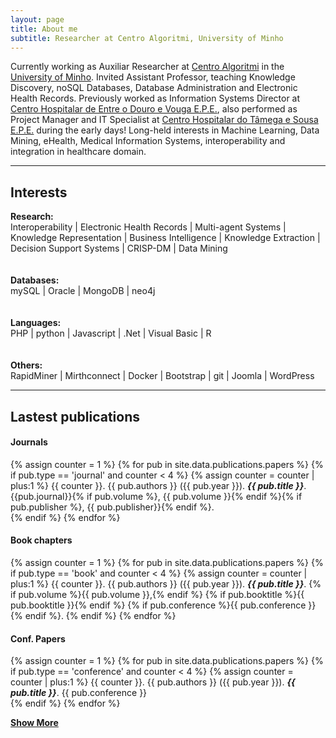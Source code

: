```yaml
---
layout: page
title: About me
subtitle: Researcher at Centro Algoritmi, University of Minho
---
```


Currently working as Auxiliar Researcher at <a href="http://algoritmi.uminho.pt" target="_blank">Centro Algoritmi</a> in the <a href="https://www.uminho.pt/PT" target="_blank">University of Minho</a>.  Invited Assistant Professor, teaching Knowledge Discovery, noSQL Databases, Database Administration and Electronic Health Records. Previously worked as Information Systems Director at <a href="http://www.chedv.min-saude.pt/" target="_blank">Centro Hospitalar de Entre o Douro e Vouga E.P.E.</a>, also performed as Project Manager and IT Specialist at <a href="http://www.chts.min-saude.pt/" target="_blank">Centro Hospitalar do Tâmega e Sousa E.P.E.</a> during the early days! Long-held interests in Machine Learning, Data Mining, eHealth, Medical Information Systems, interoperability and integration in healthcare domain.

---

##  Interests

<div class="main-explain-area jumbotron">
    <strong><i class="fa fa-book"></i> Research:</strong><br> 
        Interoperability | Electronic Health Records | Multi-agent Systems | Knowledge Representation | Business Intelligence | Knowledge Extraction | Decision Support Systems | CRISP-DM | Data Mining<br><br><br>
    <strong><i class="fa fa-database"></i> Databases:</strong><br> 
        mySQL | Oracle | MongoDB | neo4j   <br><br><br>
    <strong><i class="fa fa-code"></i> Languages:</strong><br> 
        PHP | python | Javascript | .Net | Visual Basic | R   <br><br><br> 
    <strong><i class="fa fa-slack"></i> Others:</strong><br> 
        RapidMiner | Mirthconnect | Docker | Bootstrap | git | Joomla | WordPress <br>   
</div> 

---
## Lastest publications

#### Journals
{% assign counter = 1 %}
{% for pub in site.data.publications.papers %}
{% if pub.type == 'journal' and counter < 4 %}
{% assign counter = counter | plus:1 %}
{{ counter }}. {{ pub.authors }} ({{ pub.year }}). _**{{ pub.title }}**_. {{pub.journal}}{% if pub.volume %}, {{ pub.volume }}{% endif %}{% if pub.publisher %}, {{ pub.publisher}}{% endif %}. <a href="{{ pub.url }}" target="_blank"><i class="fa fa-external-link" aria-hidden="true"></i></a>  
{% endif %}
{% endfor %}

#### Book chapters
{% assign counter = 1 %}
{% for pub in site.data.publications.papers %}
{% if pub.type == 'book' and counter < 4 %}
{% assign counter = counter | plus:1 %}
  {{ counter }}. {{ pub.authors }} ({{ pub.year }}). _**{{ pub.title }}**_. {% if pub.volume %}{{ pub.volume }},{% endif %} {% if pub.booktitle %}{{ pub.booktitle }}{% endif %} {% if pub.conference %}{{ pub.conference }}{% endif %}. <a href="{{ pub.url }}" target="_blank"><i class="fa fa-external-link" aria-hidden="true"></i></a> 
    {% endif %}
{% endfor %}

#### Conf. Papers
{% assign counter = 1 %}
{% for pub in site.data.publications.papers %}
{% if pub.type == 'conference' and counter < 4 %}
 {% assign counter = counter | plus:1 %}
  {{ counter }}. {{ pub.authors }} ({{ pub.year }}). _**{{ pub.title }}**_. {{ pub.conference }} <a href="{{ pub.url }}" target="_blank"><i class="fa fa-external-link" aria-hidden="true"></i></a>  
    {% endif %}
{% endfor %}

<p><a href="/publications"><i class="fa fa-plus-square"></i> <strong>Show More</strong></a></p>

